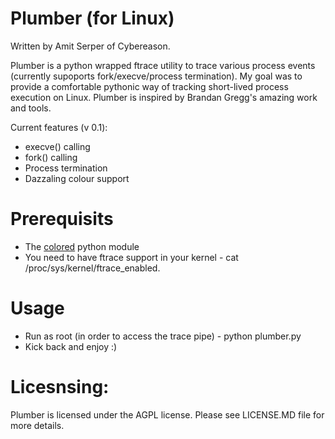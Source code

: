 # Plumber (for Linux)
Written by Amit Serper of Cybereason.

Plumber is a python wrapped ftrace utility to trace various process events (currently supoports fork/execve/process termination).
My goal was to provide a comfortable pythonic way of tracking short-lived process execution on Linux. Plumber is inspired by Brandan Gregg's amazing work and tools.

Current features (v 0.1): 
  - execve() calling
  - fork() calling
  - Process termination
  - Dazzaling colour support

# Prerequisits
  * The [colored](https://pypi.python.org/pypi/colored) python module
  * You need to have ftrace support in your kernel - cat /proc/sys/kernel/ftrace_enabled.
# Usage
  - Run as root (in order to access the trace pipe) - python plumber.py
  - Kick back and enjoy :)
# Licesnsing:
 Plumber is licensed under the AGPL license. Please see LICENSE.MD file for more details.
